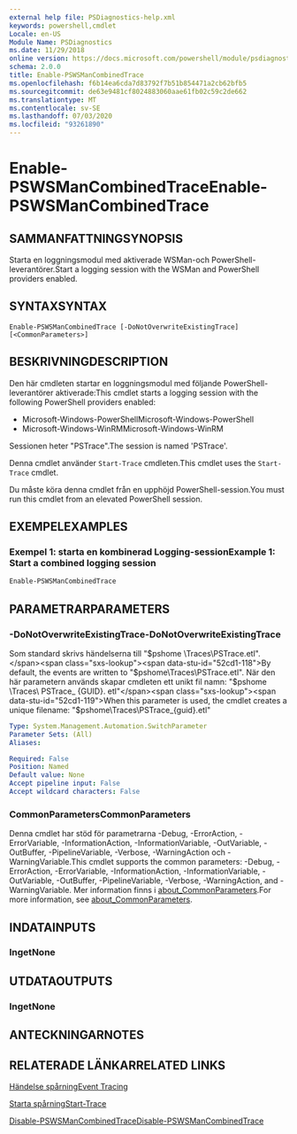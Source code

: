 ```yaml
---
external help file: PSDiagnostics-help.xml
keywords: powershell,cmdlet
Locale: en-US
Module Name: PSDiagnostics
ms.date: 11/29/2018
online version: https://docs.microsoft.com/powershell/module/psdiagnostics/enable-pswsmancombinedtrace?view=powershell-7&WT.mc_id=ps-gethelp
schema: 2.0.0
title: Enable-PSWSManCombinedTrace
ms.openlocfilehash: f6b14ea6cda7d83792f7b51b854471a2cb62bfb5
ms.sourcegitcommit: de63e9481cf8024883060aae61fb02c59c2de662
ms.translationtype: MT
ms.contentlocale: sv-SE
ms.lasthandoff: 07/03/2020
ms.locfileid: "93261890"
---
```

# <span data-ttu-id="52cd1-103">Enable-PSWSManCombinedTrace</span><span class="sxs-lookup"><span data-stu-id="52cd1-103">Enable-PSWSManCombinedTrace</span></span>

## <span data-ttu-id="52cd1-104">SAMMANFATTNING</span><span class="sxs-lookup"><span data-stu-id="52cd1-104">SYNOPSIS</span></span>
<span data-ttu-id="52cd1-105">Starta en loggningsmodul med aktiverade WSMan-och PowerShell-leverantörer.</span><span class="sxs-lookup"><span data-stu-id="52cd1-105">Start a logging session with the WSMan and PowerShell providers enabled.</span></span>

## <span data-ttu-id="52cd1-106">SYNTAX</span><span class="sxs-lookup"><span data-stu-id="52cd1-106">SYNTAX</span></span>

```
Enable-PSWSManCombinedTrace [-DoNotOverwriteExistingTrace] [<CommonParameters>]
```

## <span data-ttu-id="52cd1-107">BESKRIVNING</span><span class="sxs-lookup"><span data-stu-id="52cd1-107">DESCRIPTION</span></span>

<span data-ttu-id="52cd1-108">Den här cmdleten startar en loggningsmodul med följande PowerShell-leverantörer aktiverade:</span><span class="sxs-lookup"><span data-stu-id="52cd1-108">This cmdlet starts a logging session with the following PowerShell providers enabled:</span></span>

- <span data-ttu-id="52cd1-109">Microsoft-Windows-PowerShell</span><span class="sxs-lookup"><span data-stu-id="52cd1-109">Microsoft-Windows-PowerShell</span></span>
- <span data-ttu-id="52cd1-110">Microsoft-Windows-WinRM</span><span class="sxs-lookup"><span data-stu-id="52cd1-110">Microsoft-Windows-WinRM</span></span>

<span data-ttu-id="52cd1-111">Sessionen heter "PSTrace".</span><span class="sxs-lookup"><span data-stu-id="52cd1-111">The session is named 'PSTrace'.</span></span>

<span data-ttu-id="52cd1-112">Denna cmdlet använder `Start-Trace` cmdleten.</span><span class="sxs-lookup"><span data-stu-id="52cd1-112">This cmdlet uses the `Start-Trace` cmdlet.</span></span>

<span data-ttu-id="52cd1-113">Du måste köra denna cmdlet från en upphöjd PowerShell-session.</span><span class="sxs-lookup"><span data-stu-id="52cd1-113">You must run this cmdlet from an elevated PowerShell session.</span></span>

## <span data-ttu-id="52cd1-114">EXEMPEL</span><span class="sxs-lookup"><span data-stu-id="52cd1-114">EXAMPLES</span></span>

### <span data-ttu-id="52cd1-115">Exempel 1: starta en kombinerad Logging-session</span><span class="sxs-lookup"><span data-stu-id="52cd1-115">Example 1: Start a combined logging session</span></span>

```powershell
Enable-PSWSManCombinedTrace
```

## <span data-ttu-id="52cd1-116">PARAMETRAR</span><span class="sxs-lookup"><span data-stu-id="52cd1-116">PARAMETERS</span></span>

### <span data-ttu-id="52cd1-117">-DoNotOverwriteExistingTrace</span><span class="sxs-lookup"><span data-stu-id="52cd1-117">-DoNotOverwriteExistingTrace</span></span>

<span data-ttu-id="52cd1-118">Som standard skrivs händelserna till "$pshome \Traces\PSTrace.etl".</span><span class="sxs-lookup"><span data-stu-id="52cd1-118">By default, the events are written to "$pshome\Traces\PSTrace.etl".</span></span> <span data-ttu-id="52cd1-119">När den här parametern används skapar cmdleten ett unikt fil namn: "$pshome \Traces\ PSTrace_ {GUID}. etl"</span><span class="sxs-lookup"><span data-stu-id="52cd1-119">When this parameter is used, the cmdlet creates a unique filename: "$pshome\Traces\PSTrace_{guid}.etl"</span></span>

```yaml
Type: System.Management.Automation.SwitchParameter
Parameter Sets: (All)
Aliases:

Required: False
Position: Named
Default value: None
Accept pipeline input: False
Accept wildcard characters: False
```

### <span data-ttu-id="52cd1-120">CommonParameters</span><span class="sxs-lookup"><span data-stu-id="52cd1-120">CommonParameters</span></span>

<span data-ttu-id="52cd1-121">Denna cmdlet har stöd för parametrarna -Debug, -ErrorAction, -ErrorVariable, -InformationAction, -InformationVariable, -OutVariable, -OutBuffer, -PipelineVariable, -Verbose, -WarningAction och -WarningVariable.</span><span class="sxs-lookup"><span data-stu-id="52cd1-121">This cmdlet supports the common parameters: -Debug, -ErrorAction, -ErrorVariable, -InformationAction, -InformationVariable, -OutVariable, -OutBuffer, -PipelineVariable, -Verbose, -WarningAction, and -WarningVariable.</span></span> <span data-ttu-id="52cd1-122">Mer information finns i [about_CommonParameters](https://go.microsoft.com/fwlink/?LinkID=113216).</span><span class="sxs-lookup"><span data-stu-id="52cd1-122">For more information, see [about_CommonParameters](https://go.microsoft.com/fwlink/?LinkID=113216).</span></span>

## <span data-ttu-id="52cd1-123">INDATA</span><span class="sxs-lookup"><span data-stu-id="52cd1-123">INPUTS</span></span>

### <span data-ttu-id="52cd1-124">Inget</span><span class="sxs-lookup"><span data-stu-id="52cd1-124">None</span></span>

## <span data-ttu-id="52cd1-125">UTDATA</span><span class="sxs-lookup"><span data-stu-id="52cd1-125">OUTPUTS</span></span>

### <span data-ttu-id="52cd1-126">Inget</span><span class="sxs-lookup"><span data-stu-id="52cd1-126">None</span></span>

## <span data-ttu-id="52cd1-127">ANTECKNINGAR</span><span class="sxs-lookup"><span data-stu-id="52cd1-127">NOTES</span></span>

## <span data-ttu-id="52cd1-128">RELATERADE LÄNKAR</span><span class="sxs-lookup"><span data-stu-id="52cd1-128">RELATED LINKS</span></span>

[<span data-ttu-id="52cd1-129">Händelse spårning</span><span class="sxs-lookup"><span data-stu-id="52cd1-129">Event Tracing</span></span>](/windows/desktop/ETW/event-tracing-portal)

[<span data-ttu-id="52cd1-130">Starta spårning</span><span class="sxs-lookup"><span data-stu-id="52cd1-130">Start-Trace</span></span>](start-trace.md)

[<span data-ttu-id="52cd1-131">Disable-PSWSManCombinedTrace</span><span class="sxs-lookup"><span data-stu-id="52cd1-131">Disable-PSWSManCombinedTrace</span></span>](Disable-PSWSManCombinedTrace.md)
